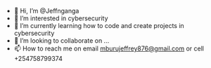 - 👋 Hi, I’m @Jeffnganga
- 👀 I’m interested in cybersecurity
- 🌱 I’m currently learning how to code and create projects in cybersecurity
- 💞️ I’m looking to collaborate on ...
- 📫 How to reach me on email mburujeffrey876@gmail.com or cell +254758799374

<!---
Jeffnganga/Jeffnganga is a ✨ special ✨ repository because its `README.md` (this file) appears on your GitHub profile.
You can click the Preview link to take a look at your changes.
--->

